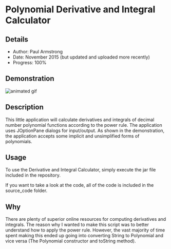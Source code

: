# Polynomial Derivative and Integral Calculator

## Details

* Author: Paul Armstrong
* Date: November 2015 (but updated and uploaded more recently)
* Progress: 100%

## Demonstration

![animated gif](https://i.imgur.com/VT1vj0H.gif)

## Description

This little application will calculate derivatives and integrals of decimal number polynomial functions according to the power rule. The application uses JOptionPane dialogs for input/output. As shown in the demonstration, the application accepts some implicit and unsimplified forms of polynomials.

## Usage

To use the Derivative and Integral Calculator, simply execute the jar file included in the repository.

If you want to take a look at the code, all of the code is included in the source_code folder.

## Why

There are plenty of superior online resources for computing derivatives and integrals. The reason why I wanted to make this script was to better understand how to apply the power rule. However, the vast majority of time spent making this ended up going into converting String to Polynomial and vice versa (The Polynomial constructor and toString method).


